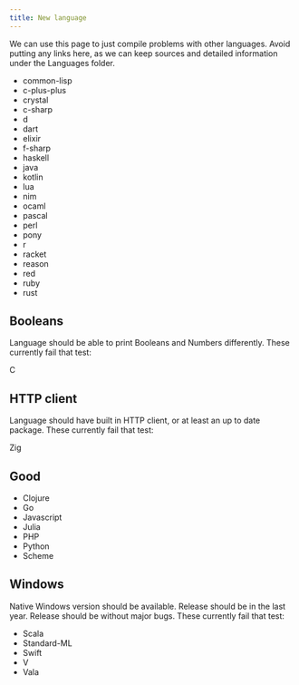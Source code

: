 ```yaml
---
title: New language
---
```


We can use this page to just compile problems with other languages. Avoid
putting any links here, as we can keep sources and detailed information under
the Languages folder.

- common-lisp
- c-plus-plus
- crystal
- c-sharp
- d
- dart
- elixir
- f-sharp
- haskell
- java
- kotlin
- lua
- nim
- ocaml
- pascal
- perl
- pony
- r
- racket
- reason
- red
- ruby
- rust

## Booleans

Language should be able to print Booleans and Numbers differently. These
currently fail that test:

C

## HTTP client

Language should have built in HTTP client, or at least an up to date package.
These currently fail that test:

Zig

## Good

- Clojure
- Go
- Javascript
- Julia
- PHP
- Python
- Scheme

## Windows

Native Windows version should be available. Release should be in the last year.
Release should be without major bugs. These currently fail that test:

- Scala
- Standard-ML
- Swift
- V
- Vala
